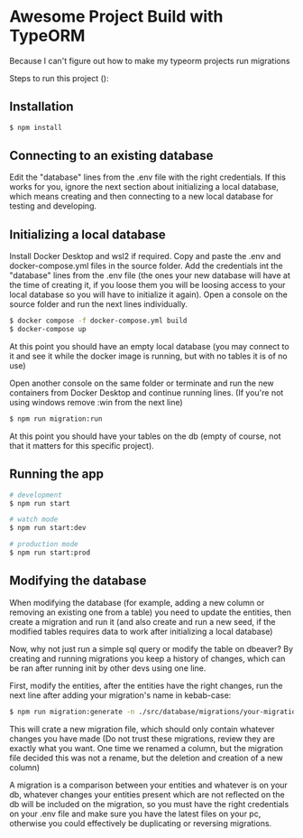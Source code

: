 # Awesome Project Build with TypeORM

Because I can't figure out how to make my typeorm projects run migrations

Steps to run this project ():

## Installation

```bash
$ npm install
```

## Connecting to an existing database

Edit the "database" lines from the .env file with the right credentials.
If this works for you, ignore the next section about initializing a local database, which means creating and then connecting to a new local database for testing and developing.

## Initializing a local database

Install Docker Desktop and wsl2 if required.
Copy and paste the .env and docker-compose.yml files in the source folder.
Add the credentials int the "database" lines from the .env file (the ones your new database will have at the time of creating it, if you loose them you will be loosing access to your local database so you will have to initialize it again).
Open a console on the source folder and run the next lines individually.

```bash
$ docker compose -f docker-compose.yml build
$ docker-compose up
```
At this point you should have an empty local database (you may connect to it and see it while the docker image is running, but with no tables it is of no use)

Open another console on the same folder or terminate and run the new containers from Docker Desktop and continue running lines.
(If you're not using windows remove :win from the next line)

```bash
$ npm run migration:run
```

At this point you should have your tables on the db (empty of course, not that it matters for this specific project).

## Running the app

```bash
# development
$ npm run start

# watch mode
$ npm run start:dev

# production mode
$ npm run start:prod
```

## Modifying the database

When modifying the database (for example, adding a new column or removing an existing one from a table) you need to update the entities, then create a migration and run it (and also create and run a new seed, if the modified tables requires data to work after initializing a local database)

Now, why not just run a simple sql query or modify the table on dbeaver?
By creating and running migrations you keep a history of changes, which can be ran after running init by other devs using one line.

First, modify the entities, after the entities have the right changes, run the next line after adding your migration's name in kebab-case:

```bash
$ npm run migration:generate -n ./src/database/migrations/your-migration-name
```

This will crate a new migration file, which should only contain whatever changes you have made
(Do not trust these migrations, review they are exactly what you want.
One time we renamed a column, but the migration file decided this was not a rename, but the deletion and creation of a new column)

A migration is a comparison between your entities and whatever is on your db, whatever changes your entities present which are not reflected on the db will be included on the migration, so you must have the right credentials on your .env file and make sure you have the latest files on your pc, otherwise you could effectively be duplicating or reversing migrations.
